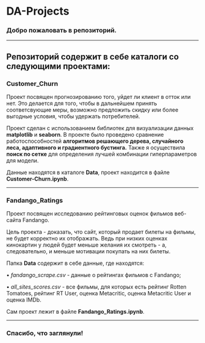 # DA-Projects

### Добро пожаловать в репозиторий.

---

## Репозиторий содержит в себе каталоги со следующими проектами: 

### **Customer_Churn**

Проект посвящен прогнозированию того, уйдет ли клиент в отток или нет. Это делается для того, чтобы в дальнейшем принять соответсвующие меры, возможно предложить скидку или более выгодные условия, чтобы удержать потребителей.

Проект сделан с использованием библиотек для визуализации данных **matplotlib** и **seaborn**. В проекте было проведено сравнение работоспособностей **алгоритмов решающего дерева, случайного леса, адаптивного и градиентного бустинга.** Также я осуществила **поиск по сетке** для определения лучшей комбинации гиперпараметров для модели.

Данные находятся в каталоге **Data**, проект находится в файле **Customer-Churn.ipynb**.

-----

### **Fandango_Ratings**

Проект посвящен исследованию рейтинговых оценок фильмов веб-сайта Fandango.

Цель проекта - доказать, что сайт, который продает билеты на фильмы, не будет корректно их отображать. Ведь при низких оценках кинокартин у людей будет меньше желания их смотреть - а, следовательно, и меньше мотивации покупать на них билеты.

Папка **Data** содержит в себе данные, где находятся:

• _fandango_scrape.csv_  - данные о рейтингах фильмов с Fandango;

• _all_sites_scores.csv_ - все фильмы, для которых есть рейтинг Rotten Tomatoes, рейтинг RT User, оценка Metacritic, оценка Metacritic User и оценка IMDb.

Сам проект лежит в файле **Fandango_Ratings.ipynb**.

--------
### Спасибо, что заглянули!